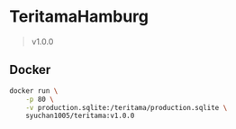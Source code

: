 # TeritamaHamburg
> v1.0.0

## Docker
```bash
docker run \
    -p 80 \
    -v production.sqlite:/teritama/production.sqlite \
    syuchan1005/teritama:v1.0.0
```

